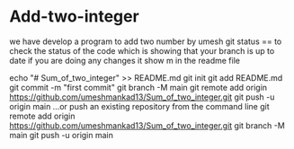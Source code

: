 # Add-two-integer
we have develop a program to add two number by umesh 
git status == to check the status of the code which is showing that your branch is up to date 
if you are doing any changes it show m in the readme file


echo "# Sum_of_two_integer" >> README.md
git init
git add README.md
git commit -m "first commit"
git branch -M main
git remote add origin https://github.com/umeshmankad13/Sum_of_two_integer.git
git push -u origin main
…or push an existing repository from the command line
git remote add origin https://github.com/umeshmankad13/Sum_of_two_integer.git
git branch -M main
git push -u origin main


